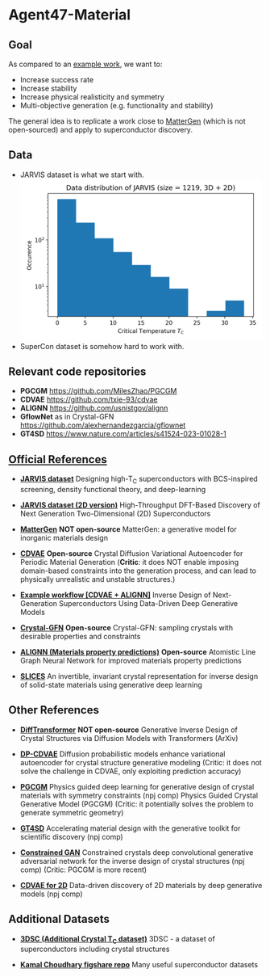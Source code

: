 # Agent47-Material

## Goal

As compared to an [example work](https://pubs.acs.org/doi/10.1021/acs.jpclett.3c01260), we want to:

- Increase success rate
- Increase stability
- Increase physical realisticity and symmetry
- Multi-objective generation (e.g. functionality and stability)

The general idea is to replicate a work close to [MatterGen](https://arxiv.org/abs/2312.03687) (which is not open-sourced) and apply to superconductor discovery.

## Data

- JARVIS dataset is what we start with.
![jarvis-hist](figure/jarvis-hist.png)
- SuperCon dataset is somehow hard to work with.

## Relevant code repositories

- **PGCGM** https://github.com/MilesZhao/PGCGM
- **CDVAE** https://github.com/txie-93/cdvae
- **ALIGNN** https://github.com/usnistgov/alignn
- **GflowNet** as in Crystal-GFN https://github.com/alexhernandezgarcia/gflownet
- **GT4SD** https://www.nature.com/articles/s41524-023-01028-1

## [Official References](https://ai4science.io/2024physics.html)

- **[JARVIS dataset](https://www.nature.com/articles/s41524-022-00933-1)** Designing high-T<sub>C</sub> superconductors with BCS-inspired screening, density functional theory, and deep-learning

- **[JARVIS dataset (2D version)](https://pubs.acs.org/doi/10.1021/acs.nanolett.2c04420)** High-Throughput DFT-Based Discovery of Next Generation Two-Dimensional (2D) Superconductors

- **[MatterGen](https://arxiv.org/abs/2312.03687)** **NOT open-source** MatterGen: a generative model for inorganic materials design

- **[CDVAE](https://arxiv.org/abs/2110.06197)** **Open-source** Crystal Diffusion Variational Autoencoder for Periodic Material Generation (**Critic**: it does NOT enable imposing domain-based constraints into the generation process, and can lead to physically unrealistic and unstable structures.)

- **[Example workflow [CDVAE + ALIGNN]](https://pubs.acs.org/doi/10.1021/acs.jpclett.3c01260)** Inverse Design of Next-Generation Superconductors Using Data-Driven Deep Generative Models

- **[Crystal-GFN](https://arxiv.org/abs/2310.04925)** **Open-source** Crystal-GFN: sampling crystals with desirable properties and constraints

- **[ALIGNN (Materials property predictions)](https://www.nature.com/articles/s41524-021-00650-1)** **Open-source** Atomistic Line Graph Neural Network for improved materials property predictions

- **[SLICES](https://www.nature.com/articles/s41467-023-42870-7)** An invertible, invariant crystal representation for inverse design of solid-state materials using generative deep learning

## Other References

- **[DiffTransformer](https://arxiv.org/abs/2406.09263)** **NOT open-source** Generative Inverse Design of Crystal Structures via Diffusion Models with Transformers (ArXiv)

- **[DP-CDVAE](https://www.nature.com/articles/s41598-024-51400-4)** Diffusion probabilistic models enhance variational autoencoder for crystal structure generative modeling (Critic: it does not solve the challenge in CDVAE, only exploiting prediction accuracy)

- **[PGCGM](https://www.nature.com/articles/s41524-023-00987-9)** Physics guided deep learning for generative design of crystal materials with symmetry constraints (npj comp) Physics Guided Crystal Generative Model (PGCGM) (Critic: it potentially solves the problem to generate symmetric geometry)

- **[GT4SD](https://www.nature.com/articles/s41524-023-01028-1)** Accelerating material design with the generative toolkit for scientific discovery (npj comp)

- **[Constrained GAN](https://www.nature.com/articles/s41524-021-00526-4)** Constrained crystals deep convolutional generative adversarial network for the inverse design of crystal structures (npj comp) (Critic: PGCGM is more recent)

- **[CDVAE for 2D](https://www.nature.com/articles/s41524-022-00923-3)** Data-driven discovery of 2D materials by deep generative models (npj comp)

## Additional Datasets

- **[3DSC (Additional Crystal T<sub>C</sub> dataset)](https://www.nature.com/articles/s41597-023-02721-y)** 3DSC - a dataset of superconductors including crystal structures

- **[Kamal Choudhary figshare repo](https://figshare.com/authors/Kamal_Choudhary/4445539)** Many useful superconductor datasets